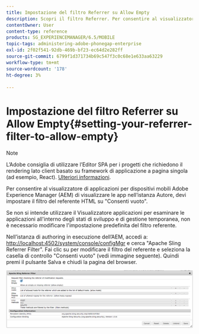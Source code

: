 ```yaml
---
title: Impostazione del filtro Referrer su Allow Empty
description: Scopri il filtro Referrer. Per consentire al visualizzatore di applicazioni per dispositivi mobili Adobe Experience Manager (AEM) di visualizzare le app nell’istanza Autore, devi impostare il filtro del referente HTML su "Consenti vuoto".
contentOwner: User
content-type: reference
products: SG_EXPERIENCEMANAGER/6.5/MOBILE
topic-tags: administering-adobe-phonegap-enterprise
exl-id: 2f02f541-92db-469b-bf23-ec64d2e282ff
source-git-commit: 6799f1d371734b69c547f3c0c68e1e633aa63229
workflow-type: tm+mt
source-wordcount: '178'
ht-degree: 3%

---
```


# Impostazione del filtro Referrer su Allow Empty{#setting-your-referrer-filter-to-allow-empty}

>[!NOTE]
>
>L’Adobe consiglia di utilizzare l’Editor SPA per i progetti che richiedono il rendering lato client basato su framework di applicazione a pagina singola (ad esempio, React). [Ulteriori informazioni](/help/sites-developing/spa-overview.md).

Per consentire al visualizzatore di applicazioni per dispositivi mobili Adobe Experience Manager (AEM) di visualizzare le app nell’istanza Autore, devi impostare il filtro del referente HTML su &quot;Consenti vuoto&quot;.

Se non si intende utilizzare il Visualizzatore applicazioni per esaminare le applicazioni all&#39;interno degli stati di sviluppo e di gestione temporanea, non è necessario modificare l&#39;impostazione predefinita del filtro referente.

Nell’istanza di authoring in esecuzione dell’AEM, accedi a: [http://localhost:4502/system/console/configMgr](http://localhost:4502/system/console/configMgr) e cerca &quot;Apache Sling Referrer Filter&quot;. Fai clic su per modificare il filtro del referente e seleziona la casella di controllo &quot;Consenti vuoto&quot; (vedi immagine seguente). Quindi premi il pulsante Salva e chiudi la pagina del browser.

![Impostazioni filtro referrer](assets/chlimage_1-106.png)
